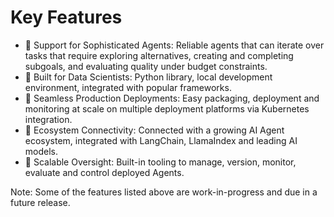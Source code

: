 # Key Features

* 🧐 Support for Sophisticated Agents: Reliable agents that can iterate over tasks that require exploring alternatives, creating and completing subgoals, and evaluating quality under budget constraints.
* 🥰 Built for Data Scientists: Python library, local development environment, integrated with popular frameworks.
* 🚀 Seamless Production Deployments: Easy packaging, deployment and monitoring at scale on multiple deployment platforms via Kubernetes integration.
* 🤝 Ecosystem Connectivity: Connected with a growing AI Agent ecosystem, integrated with LangChain, LlamaIndex and leading AI models.
* 👮 Scalable Oversight: Built-in tooling to manage, version, monitor, evaluate and control deployed Agents.

Note: Some of the features listed above are work-in-progress and due in a future release.
